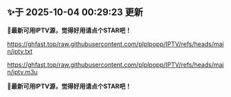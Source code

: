 ## ✨于 2025-10-04 00:29:23 更新
**🎉最新可用IPTV源，觉得好用请点个STAR吧！**

https://ghfast.top/raw.githubusercontent.com/plplpopp/IPTV/refs/heads/main/iptv.txt

https://ghfast.top/raw.githubusercontent.com/plplpopp/IPTV/refs/heads/main/iptv.m3u

**🎉最新可用IPTV源，觉得好用请点个STAR吧！**

